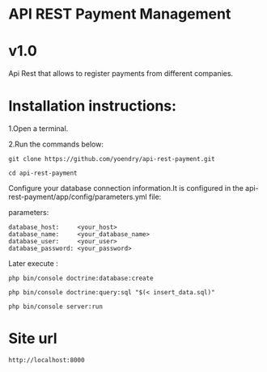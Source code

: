 # API REST Payment Management
# v1.0

Api Rest that allows to register payments from different companies.

# Installation instructions:

1.Open a terminal.

2.Run the commands below:

    git clone https://github.com/yoendry/api-rest-payment.git
    
    cd api-rest-payment

Configure your database connection information.It is configured in the api-rest-payment/app/config/parameters.yml file:

parameters:

    database_host:     <your_host>    
    database_name:     <your_database_name>    
    database_user:     <your_user>
    database_password: <your_password>

Later execute :

    php bin/console doctrine:database:create

    php bin/console doctrine:query:sql "$(< insert_data.sql)"

    php bin/console server:run

# Site url

    http://localhost:8000
